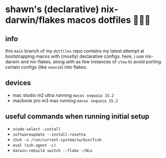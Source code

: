 # shawn's (declarative) nix-darwin/flakes macos dotfiles 👨🏼‍💻

## info
this `main` branch of my `dotfiles` repo contains my latest attempt at bootstrapping macos with (mostly) declarative configs. here, i use nix-darwin and nix-flakes, along with as few instances of `stow` to avoid porting certain configs (like `neovim`) into flakes.

## devices
- mac studio m2 ultra running `macos sequoia 15.2`
- macbook pro m3 max running `macos sequoia 15.2`

## useful commands when running initial setup
- `xcode-select —install`
- `softwareupdate --install-rosetta`
- `chsh -s /run/current-system/sw/bin/fish`
- `eval (ssh-agent -c)`
- `darwin-rebuild switch --flake ~/Nix`